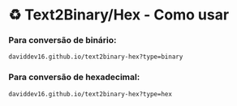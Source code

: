 
# ♻️ Text2Binary/Hex - Como usar

### Para conversão de binário: 
`daviddev16.github.io/text2binary-hex?type=binary`

### Para conversão de hexadecimal: 
`daviddev16.github.io/text2binary-hex?type=hex`
